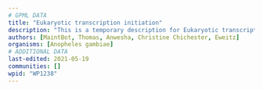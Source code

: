 ```yaml
---
# GPML DATA
title: "Eukaryotic transcription initiation"
description: "This is a temporary description for Eukaryotic transcription initiation"
authors: [MaintBot, Thomas, Anwesha, Christine Chichester, Eweitz]
organisms: [Anopheles gambiae]
# ADDITIONAL DATA
last-edited: 2021-05-19
communities: []
wpid: "WP1238"
---
```

